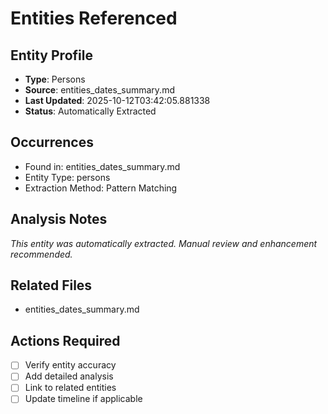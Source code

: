 # Entities Referenced

## Entity Profile
- **Type**: Persons
- **Source**: entities_dates_summary.md
- **Last Updated**: 2025-10-12T03:42:05.881338
- **Status**: Automatically Extracted

## Occurrences
- Found in: entities_dates_summary.md
- Entity Type: persons
- Extraction Method: Pattern Matching

## Analysis Notes
*This entity was automatically extracted. Manual review and enhancement recommended.*

## Related Files
- entities_dates_summary.md

## Actions Required
- [ ] Verify entity accuracy
- [ ] Add detailed analysis
- [ ] Link to related entities
- [ ] Update timeline if applicable
